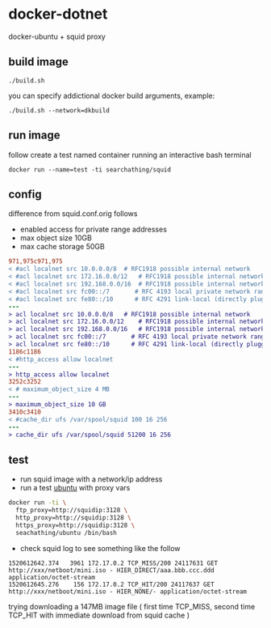 # docker-dotnet

docker-ubuntu + squid proxy

## build image

```
./build.sh
```

you can specify addictional docker build arguments, example:

```
./build.sh --network=dkbuild
```

## run image

follow create a test named container running an interactive bash terminal

```
docker run --name=test -ti searchathing/squid
```

## config

difference from squid.conf.orig follows
- enabled access for private range addresses
- max object size 10GB
- max cache storage 50GB

```diff
971,975c971,975
< #acl localnet src 10.0.0.0/8	# RFC1918 possible internal network
< #acl localnet src 172.16.0.0/12	# RFC1918 possible internal network
< #acl localnet src 192.168.0.0/16	# RFC1918 possible internal network
< #acl localnet src fc00::/7       # RFC 4193 local private network range
< #acl localnet src fe80::/10      # RFC 4291 link-local (directly plugged) machines
---
> acl localnet src 10.0.0.0/8	# RFC1918 possible internal network
> acl localnet src 172.16.0.0/12	# RFC1918 possible internal network
> acl localnet src 192.168.0.0/16	# RFC1918 possible internal network
> acl localnet src fc00::/7       # RFC 4193 local private network range
> acl localnet src fe80::/10      # RFC 4291 link-local (directly plugged) machines
1186c1186
< #http_access allow localnet
---
> http_access allow localnet
3252c3252
< # maximum_object_size 4 MB
---
> maximum_object_size 10 GB
3410c3410
< #cache_dir ufs /var/spool/squid 100 16 256
---
> cache_dir ufs /var/spool/squid 51200 16 256
```

## test

- run squid image with a network/ip address
- run a test [ubuntu](https://github.com/devel0/docker-ubuntu) with proxy vars

```sh
docker run -ti \
  ftp_proxy=http://squidip:3128 \
  http_proxy=http://squidip:3128 \
  https_proxy=http://squidip:3128 \
  seachathing/ubuntu /bin/bash
```

- check squid log to see something like the follow

```
1520612642.374   3961 172.17.0.2 TCP_MISS/200 24117631 GET http://xxx/netboot/mini.iso - HIER_DIRECT/aaa.bbb.ccc.ddd application/octet-stream
1520612645.276    156 172.17.0.2 TCP_HIT/200 24117637 GET http://xxx/netboot/mini.iso - HIER_NONE/- application/octet-stream
```

trying downloading a 147MB image file ( first time TCP_MISS, second time TCP_HIT with immediate download from squid cache )

